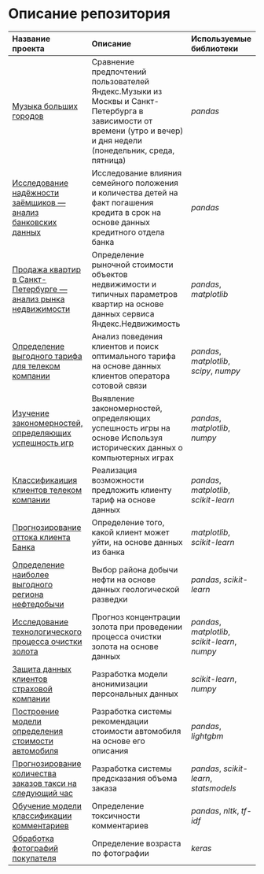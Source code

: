 # Описание репозитория

| Название проекта | Описание | Используемые библиотеки | 
| :---------------------- | :---------------------- | :---------------------- |
| [Музыка больших городов](1_ya_music_project) | Сравнение предпочтений пользователей Яндекс.Музыки из Москвы и Санкт-Петербурга в зависимости от времени (утро и вечер) и дня недели (понедельник, среда, пятница)| *pandas* |
| [Исследование надёжности заёмщиков — анализ банковских данных](2_borrowers_project) | Исследование влияния семейного положения и количества детей на факт погашения кредита в срок на основе данных кредитного отдела банка | *pandas* |
| [Продажа квартир в Санкт-Петербурге — анализ рынка недвижимости](3_flats_project) | Определение рыночной стоимости объектов недвижимости и типичных параметров квартир на основе данных сервиса Яндекс.Недвижимость | *pandas*, *matplotlib* |
| [Определение выгодного тарифа для телеком компании](4_phone_project) | Анализ поведения клиентов и поиск оптимального тарифа на основе данных клиентов оператора сотовой связи | *pandas*, *matplotlib*, *scipy*, *numpy* |
| [Изучение закономерностей, определяющих успешность игр](5_games_project) | Выявление закономерностей, определяющих успешность игры на основе Используя исторических данных о компьютерных играх | *pandas*, *matplotlib*, *numpy* |
| [Классификаиция клиентов телеком компании](6_tariff_project) | Реализация возможности предложить клиенту тариф на основе данных | *pandas*, *matplotlib*, *scikit-learn* |
| [Прогнозирование оттока клиента Банка](7_bank_project) | Определение того, какой клиент может уйти, на основе данных из банка | *matplotlib*, *scikit-learn* |
| [Определение наиболее выгодного региона нефтедобычи](8_location_project) | Выбор района добычи нефти на основе данных геологической разведки | *pandas*, *scikit-learn* |
| [Исследование технологического процесса очистки золота](9_au_project) | Прогноз концентрации золота при проведении процесса очистки золота на основе данных | *pandas*, *matplotlib*, *scikit-learn*, *numpy* |
| [Защита данных клиентов страховой компании](10_linal_project) | Разработка модели анонимизации персональных данных | *scikit-learn*, *numpy* |
| [Построение модели определения стоимости автомобиля](11_auto_project) | Разработка системы рекомендации стоимости автомобиля на основе его описания | *pandas*, *lightgbm* |
| [Прогнозирование количества заказов такси на следующий час](12_taxi_project) | Разработка системы предсказания объема заказа | *pandas*, *scikit-learn*, *statsmodels* |
| [Обучение модели классификации комментариев](13_text_project) | Определение токсичности комментариев | *pandas*, *nltk*, *tf-idf* |
| [Обработка фотографий покупателя](14_cv_project) | Определение возраста по фотографии | *keras* |